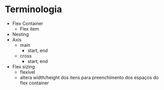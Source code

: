 # Terminologia

- Flex Container
  - Flex item
- Nesting
- Axis
  - main
    - start, end
  - cross
    - start, end
- Flex sizing
  - flexível
  - altera width/height dos itens para preenchimento dos espaços do flex container